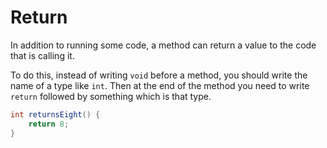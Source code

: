 # Return

In addition to running some code, a method can return a value to the code that is calling it.

To do this, instead of writing `void` before a method, you should write the name of a type like `int`.
Then at the end of the method you need to write `return` followed by something which is that type.

```java
int returnsEight() {
    return 8;
}
```
